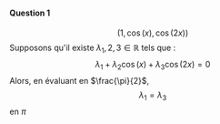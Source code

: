 #### Question 1
$$(1, \cos(x), \cos(2x))$$
Supposons qu'il existe $\lambda_{1}, 2, 3 \in \mathbb{R}$ tels que :  
$$\lambda_{1} + \lambda_{2}\cos(x) + \lambda_{3}\cos(2x) = 0$$
Alors, 
en évaluant en $\frac{\pi}{2}$,
$$\lambda_{1} = \lambda_{3}$$
en $\pi$